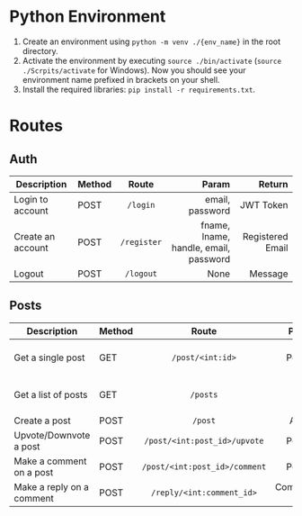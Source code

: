 # Python Environment
1. Create an environment using `python -m venv ./{env_name}` in the root directory.
2. Activate the environment by executing `source ./bin/activate` (`source ./Scrpits/activate` for Windows). Now you should see your environment name prefixed in brackets on your shell.
3. Install the required libraries: `pip install -r requirements.txt`.

# Routes

## Auth

| Description | Method        | Route | Param  | Return 
| -------------| ------------- |:-------------:| -----:| -------------:|
Login to account |POST | `/login` | email, password | JWT Token
Create an account |POST | `/register` | fname, lname, handle, email, password | Registered Email
Logout |POST | `/logout` | None | Message
## Posts

| Description | Method        | Route | Param  | Return 
| -------------| ------------- |:-------------:| -----:| -------------:|
Get a single post |GET | `/post/<int:id>` | Post ID | A single Post Object
Get a list of posts |GET | `/posts` | None | A list of paginated posts
Create a post |POST | `/post` | A Text | Message
Upvote/Downvote a post |POST | `/post/<int:post_id>/upvote` | Post ID | Message
Make a comment on a post |POST | `/post/<int:post_id>/comment` | Post ID | Message
Make a reply on a comment |POST | `/reply/<int:comment_id>` | Comment ID | Message
